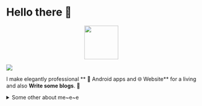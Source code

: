# Hello there 👋
 
<p align="center">
  <a href="https://golang.org/" target="_blank" >
    <img src="https://raw.githubusercontent.com/itsksaurabh/itsksaurabh/master/assets/golang.gif"  height="90" />
  </a>
</p>
</p>
<img align="center" src="https://github.com/halfrost/halfrost/raw/master/timeline-drop/output/dropped-timeline-halfrost.gif" />
</p>
 
I make elegantly professional **  📱 Android apps and 🌐 Website** for a living and also **Write some blogs**. 🌈    

 

<details>
  <summary>Some other about me~e~e</summary>
  <br>
 
  <p align="center">
    <br>
     你好，世界
    <br>
</p>
 
 <p align="center">
  <img src="https://raw.githubusercontent.com/coderjojo/coderjojo/master/img/github.gif" width=100>
  <br><br>
  <samp>
  </samp>
</details>
 
<!-- ![](https://github.com/halfrost/halfrost/blob/master/icons/header_.png)-->
 
  
 
<!--
**halfrost/halfrost** is a ✨ _special_ ✨ repository because its `README.md` (this file) appears on your GitHub profile.

Here are some ideas to get you started:

- 🔭 I’m currently working on ...
- 🌱 I’m currently learning ...
- 👯 I’m looking to collaborate on ...
- 🤔 I’m looking for help with ...
- 💬 Ask me about ...
- 📫 How to reach me: ...
- 😄 Pronouns: ...
- ⚡ Fun fact: ...
-->
